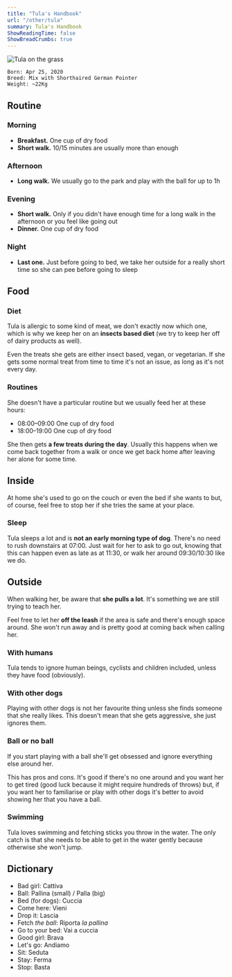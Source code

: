 ```yaml
---
title: "Tula's Handbook"
url: "/other/tula"
summary: Tula's Handbook
ShowReadingTime: false
ShowBreadCrumbs: true
---
```


![Tula on the grass](/images/tula.jpg)

```
Born: Apr 25, 2020
Breed: Mix with Shorthaired German Pointer
Weight: ~22Kg
```

## Routine

### Morning
- **Breakfast.** One cup of dry food
- **Short walk.** 10/15 minutes are usually more than enough

### Afternoon
- **Long walk.** We usually go to the park and play with the ball for up to 1h

### Evening
- **Short walk.** Only if you didn't have enough time for a long walk in the afternoon or you feel like going out
- **Dinner.** One cup of dry food

### Night
- **Last one.** Just before going to bed, we take her outside for a really short time so she can pee before going to sleep

## Food

### Diet

Tula is allergic to some kind of meat, we don't exactly now which one, which is why we keep her on an **insects based diet** (we try to keep her off of dairy products as well).

Even the treats she gets are either insect based, vegan, or vegetarian. If she gets some normal treat from time to time it's not an issue, as long as it's not every day.

### Routines

She doesn't have a particular routine but we usually feed her at these hours:
- 08:00–09:00 One cup of dry food
- 18:00–19:00 One cup of dry food

She then gets **a few treats during the day**. Usually this happens when we come back together from a walk or once we get back home after leaving her alone for some time.

## Inside

At home she's used to go on the couch or even the bed if she wants to but, of course, feel free to stop her if she tries the same at your place.

### Sleep

Tula sleeps a lot and is **not an early morning type of dog**. 
There's no need to rush downstairs at 07:00. Just wait for her to ask to go out, knowing that this can happen even as late as at 11:30, or walk her around 09:30/10:30 like we do.

## Outside

When walking her, be aware that **she pulls a lot**. It's something we are still trying to teach her.

Feel free to let her **off the leash** if the area is safe and there's enough space around. She won't run away and is pretty good at coming back when calling her.

### With humans

Tula tends to ignore human beings, cyclists and children included, unless they have food (obviously).

### With other dogs

Playing with other dogs is not her favourite thing unless she finds someone that she really likes.
This doesn't mean that she gets aggressive, she just ignores them.

### Ball or no ball

If you start playing with a ball she'll get obsessed and ignore everything else around her.

This has pros and cons. It's good if there's no one around and you want her to get tired (good luck because it might require hundreds of throws) but, if you want her to familiarise or play with other dogs it's better to avoid showing her that you have a ball.

### Swimming

Tula loves swimming and fetching sticks you throw in the water. The only catch is that she needs to be able to get in the water gently because otherwise she won't jump.

## Dictionary

- Bad girl: Cattiva
- Ball: Pallina (small) / Palla (big)
- Bed (for dogs): Cuccia
- Come here: Vieni
- Drop it: Lascia
- Fetch *the ball*: Riporta *la pallina*
- Go to your bed: Vai a cuccia
- Good girl: Brava
- Let's go: Andiamo
- Sit: Seduta
- Stay: Ferma
- Stop: Basta
